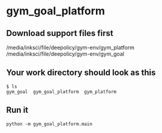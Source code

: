 # gym_goal_platform

## Download support files first

/media/inksci/file/deepolicy/gym-env/gym_platform
/media/inksci/file/deepolicy/gym-env/gym_goal

## Your work directory should look as this
```
$ ls
gym_goal  gym_goal_platform  gym_platform
```

## Run it

```
python -m gym_goal_platform.main
```